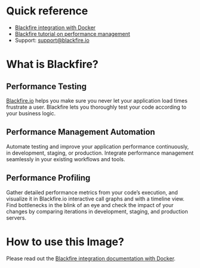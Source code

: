 # Quick reference

* [Blackfire integration with Docker](https://blackfire.io/docs/up-and-running/docker)
* [Blackfire tutorial on performance management](https://blackfire.io/docs/php/training-resources/book/index)
* Support: support@blackfire.io

# What is Blackfire?

## Performance Testing

[Blackfire.io](https://blackfire.io/) helps you make sure you never let your
application load times frustrate a user.
Blackfire lets you thoroughly test your code according to your business logic.

##  Performance Management Automation

Automate testing and improve your application performance continuously, in
development, staging, or production.
Integrate performance management seamlessly in your existing workflows and tools.

## Performance Profiling

Gather detailed performance metrics from your code’s execution, and visualize
it in Blackfire.io interactive call graphs and with a timeline view.
Find bottlenecks in the blink of an eye and check the impact of your changes
by comparing iterations in development, staging, and production servers.

# How to use this Image?

Please read out the [Blackfire integration documentation with Docker](https://blackfire.io/docs/up-and-running/docker).

